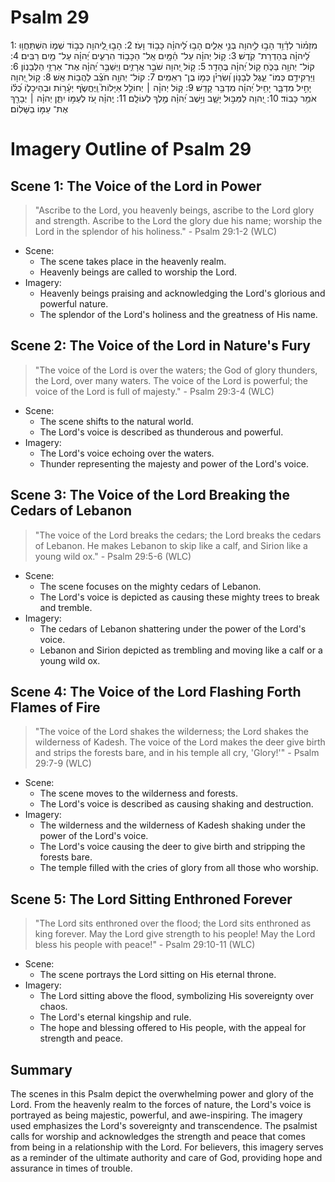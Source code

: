 # Psalm 29
1: מִזְמ֗וֹר לְדָ֫וִ֥ד הָב֣וּ לֽ͏ַ֭יהוָה בְּנֵ֣י אֵלִ֑ים הָב֥וּ לַ֝יהוָ֗ה כָּב֥וֹד וָעֹֽז׃
2: הָב֣וּ לַֽ֭יהוָה כְּב֣וֹד שְׁמ֑וֹ הִשְׁתַּחֲו֥וּ לַ֝יהוָ֗ה בְּהַדְרַת־ קֹֽדֶשׁ׃
3: ק֥וֹל יְהוָ֗ה עַל־ הַ֫מָּ֥יִם אֵֽל־ הַכָּב֥וֹד הִרְעִ֑ים יְ֝הוָ֗ה עַל־ מַ֥יִם רַבִּֽים׃
4: קוֹל־ יְהוָ֥ה בַּכֹּ֑חַ ק֥וֹל יְ֝הוָ֗ה בֶּהָדָֽר׃
5: ק֣וֹל יְ֭הוָה שֹׁבֵ֣ר אֲרָזִ֑ים וַיְשַׁבֵּ֥ר יְ֝הוָ֗ה אֶת־ אַרְזֵ֥י הַלְּבָנֽוֹן׃
6: וַיַּרְקִידֵ֥ם כְּמוֹ־ עֵ֑גֶל לְבָנ֥וֹן וְ֝שִׂרְיֹ֗ן כְּמ֣וֹ בֶן־ רְאֵמִֽים׃
7: קוֹל־ יְהוָ֥ה חֹצֵ֗ב לַהֲב֥וֹת אֵֽשׁ׃
8: ק֣וֹל יְ֭הוָה יָחִ֣יל מִדְבָּ֑ר יָחִ֥יל יְ֝הוָ֗ה מִדְבַּ֥ר קָדֵֽשׁ׃
9: ק֤וֹל יְהוָ֨ה ׀ יְחוֹלֵ֣ל אַיָּלוֹת֮ וַֽיֶּחֱשֹׂ֪ף יְעָ֫ר֥וֹת וּבְהֵיכָל֑וֹ כֻּ֝לּ֗וֹ אֹמֵ֥ר כָּבֽוֹד׃
10: יְ֭הוָה לַמַּבּ֣וּל יָשָׁ֑ב וַיֵּ֥שֶׁב יְ֝הוָ֗ה מֶ֣לֶךְ לְעוֹלָֽם׃
11: יְֽהוָ֗ה עֹ֭ז לְעַמּ֣וֹ יִתֵּ֑ן יְהוָ֓ה ׀ יְבָרֵ֖ךְ אֶת־ עַמּ֣וֹ בַשָּׁלֽוֹם׃

# Imagery Outline of Psalm 29

## Scene 1: The Voice of the Lord in Power

> "Ascribe to the Lord, you heavenly beings, ascribe to the Lord glory and strength. Ascribe to the Lord the glory due his name; worship the Lord in the splendor of his holiness." - Psalm 29:1-2 (WLC)

- Scene:
  - The scene takes place in the heavenly realm.
  - Heavenly beings are called to worship the Lord.
- Imagery:
  - Heavenly beings praising and acknowledging the Lord's glorious and powerful nature.
  - The splendor of the Lord's holiness and the greatness of His name.

## Scene 2: The Voice of the Lord in Nature's Fury

> "The voice of the Lord is over the waters; the God of glory thunders, the Lord, over many waters. The voice of the Lord is powerful; the voice of the Lord is full of majesty." - Psalm 29:3-4 (WLC)

- Scene:
  - The scene shifts to the natural world.
  - The Lord's voice is described as thunderous and powerful.
- Imagery:
  - The Lord's voice echoing over the waters.
  - Thunder representing the majesty and power of the Lord's voice.

## Scene 3: The Voice of the Lord Breaking the Cedars of Lebanon

> "The voice of the Lord breaks the cedars; the Lord breaks the cedars of Lebanon. He makes Lebanon to skip like a calf, and Sirion like a young wild ox." - Psalm 29:5-6 (WLC)

- Scene:
  - The scene focuses on the mighty cedars of Lebanon.
  - The Lord's voice is depicted as causing these mighty trees to break and tremble.
- Imagery:
  - The cedars of Lebanon shattering under the power of the Lord's voice.
  - Lebanon and Sirion depicted as trembling and moving like a calf or a young wild ox.

## Scene 4: The Voice of the Lord Flashing Forth Flames of Fire

> "The voice of the Lord shakes the wilderness; the Lord shakes the wilderness of Kadesh. The voice of the Lord makes the deer give birth and strips the forests bare, and in his temple all cry, 'Glory!'" - Psalm 29:7-9 (WLC)

- Scene:
  - The scene moves to the wilderness and forests.
  - The Lord's voice is described as causing shaking and destruction.
- Imagery:
  - The wilderness and the wilderness of Kadesh shaking under the power of the Lord's voice.
  - The Lord's voice causing the deer to give birth and stripping the forests bare.
  - The temple filled with the cries of glory from all those who worship.

## Scene 5: The Lord Sitting Enthroned Forever

> "The Lord sits enthroned over the flood; the Lord sits enthroned as king forever. May the Lord give strength to his people! May the Lord bless his people with peace!" - Psalm 29:10-11 (WLC)

- Scene:
  - The scene portrays the Lord sitting on His eternal throne.
- Imagery:
  - The Lord sitting above the flood, symbolizing His sovereignty over chaos.
  - The Lord's eternal kingship and rule.
  - The hope and blessing offered to His people, with the appeal for strength and peace.

## Summary

The scenes in this Psalm depict the overwhelming power and glory of the Lord. From the heavenly realm to the forces of nature, the Lord's voice is portrayed as being majestic, powerful, and awe-inspiring. The imagery used emphasizes the Lord's sovereignty and transcendence. The psalmist calls for worship and acknowledges the strength and peace that comes from being in a relationship with the Lord. For believers, this imagery serves as a reminder of the ultimate authority and care of God, providing hope and assurance in times of trouble.
